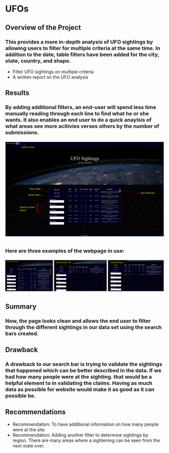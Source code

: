 # UFOs

## Overview of the Project
### This provides a more in-depth analysis of UFO sightings by allowing users to filter for multiple criteria at the same time. In addition to the date, table filters have been added for the city, state, country, and shape.
- Filter UFO sightings on multiple criteria
- A written report on the UFO analysis
## Results
### By adding additional filters, an end-user will spend less time manually reading through each line to find what he or she wants. It also enables an end user to do a quick anaylsis of what areas see more acitivies verses others by the number of submissions.
###### ![front_page](https://github.com/raineytracyn/UFOs/blob/main/static/images/front_page.png)
### Here are three examples of the webpage in use:
###### ![Working_Sample](https://github.com/raineytracyn/UFOs/blob/main/static/images/Working_Sample.png)
## Summary
### Now, the page looks clean and allows the end user to filter through the different sightings in our data set using the search bars created. 

## Drawback
### A drawback to our search bar is trying to validate the sightings that happened which can be better described in the data. If we had how many people were at the sighting. that would be a helpful element to in validating the claims. Having as much data as possible for website would make it as good as it can possible be.

## Recommendations
- Recommendation: To have additional information on how many people were at the site.
- Recommendation: Adding another filter to determine sightings by region. There are many areas where a sightening can be seen from the next state over.
